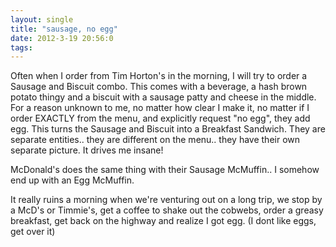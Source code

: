 ```yaml
---
layout: single
title: "sausage, no egg"
date: 2012-3-19 20:56:0
tags: 
---
```




Often when I order from Tim Horton's in the morning, I will try to order a Sausage and Biscuit combo. This comes with a beverage, a hash brown potato thingy and a biscuit with a sausage patty and cheese in the middle. For a reason unknown to me, no matter how clear I make it, no matter if I order EXACTLY from the menu, and explicitly request "no egg", they add egg. This turns the Sausage and Biscuit into a Breakfast Sandwich. They are separate entities.. they are different on the menu.. they have their own separate picture. It drives me insane!





McDonald's does the same thing with their Sausage McMuffin.. I somehow end up with an Egg McMuffin.




It really ruins a morning when we're venturing out on a long trip, we stop by a McD's or Timmie's, get a coffee to shake out the cobwebs, order a greasy breakfast, get back on the highway and realize I got egg. (I dont like eggs, get over it)












>
